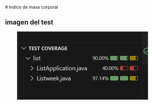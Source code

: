 

﻿# Indice de masa corporal

 <h2> imagen del test</h2>
 
<p align="center">
	  <img src="https://github.com/mercyluz/list/blob/main/list.png"/>
</p>
